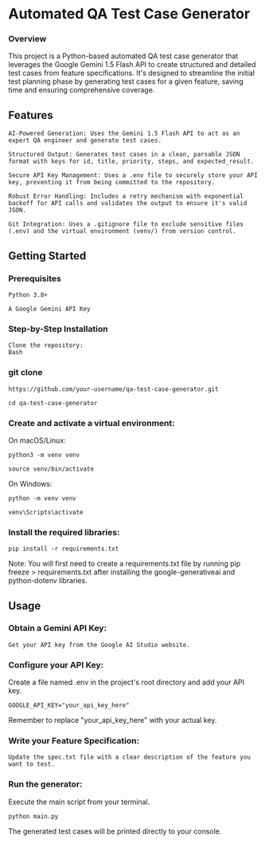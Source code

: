 # Automated QA Test Case Generator

### Overview

This project is a Python-based automated QA test case generator that leverages the Google Gemini 1.5 Flash API to create structured and detailed test cases from feature specifications. It's designed to streamline the initial test planning phase by generating test cases for a given feature, saving time and ensuring comprehensive coverage.

## Features

    AI-Powered Generation: Uses the Gemini 1.5 Flash API to act as an expert QA engineer and generate test cases.

    Structured Output: Generates test cases in a clean, parsable JSON format with keys for id, title, priority, steps, and expected_result.

    Secure API Key Management: Uses a .env file to securely store your API key, preventing it from being committed to the repository.

    Robust Error Handling: Includes a retry mechanism with exponential backoff for API calls and validates the output to ensure it's valid JSON.

    Git Integration: Uses a .gitignore file to exclude sensitive files (.env) and the virtual environment (venv/) from version control.

## Getting Started

### Prerequisites

    Python 3.8+

    A Google Gemini API Key

### Step-by-Step Installation

    Clone the repository:
    Bash

### git clone
    https://github.com/your-username/qa-test-case-generator.git

    cd qa-test-case-generator

### Create and activate a virtual environment:

On macOS/Linux:

    python3 -m venv venv

    source venv/bin/activate

On Windows:

    python -m venv venv

    venv\Scripts\activate

### Install the required libraries:

    pip install -r requirements.txt

Note: You will first need to create a requirements.txt file by running pip freeze > requirements.txt after installing the google-generativeai and python-dotenv libraries.

## Usage

### Obtain a Gemini API Key:
    Get your API key from the Google AI Studio website.

### Configure your API Key:
Create a file named .env in the project's root directory and add your API key.

    GOOGLE_API_KEY="your_api_key_here"

Remember to replace "your_api_key_here" with your actual key.

### Write your Feature Specification:
    Update the spec.txt file with a clear description of the feature you want to test.

### Run the generator:
Execute the main script from your terminal.

    python main.py

The generated test cases will be printed directly to your console.